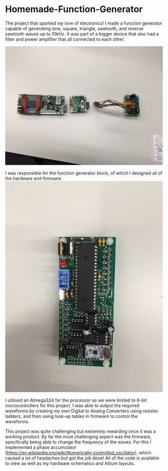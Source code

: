 # Homemade-Function-Generator
The project that sparked my love of electronics! I made a function generator capable of generating sine, square, triangle, sawtooth, and reverse sawtooth waves up to 10kHz. It was part of a bigger device that also had a filter and power amplifier that all connected to each other.

<img src="https://github.com/jgarnierUQ/Homemade-Function-Generator/blob/main/functionGenAllBlocks.JPG" alt="drawing" width="700"/>

I was responsible for the function generator block, of which I designed all of the hardware and firmware.
<img src="https://github.com/jgarnierUQ/Homemade-Function-Generator/blob/main/functionGen.JPG" alt="drawing" width="700"/>

I utilised an Atmega324 for the processor as we were limited to 8-bit microcontrollers for this project. I was able to output the required waveforms by creating my own Digital to Analog Converters using resistor ladders, and then using look-up tables in firmware to control the waveforms.

This project was quite challenging but extremely rewarding once it was a working product. By far the most challenging aspect was the firmware, specifically being able to change the frequency of the waves. For this I implemented a phase accumulator (https://en.wikipedia.org/wiki/Numerically-controlled_oscillator), which caused a lot of headaches but got the job done! All of the code is available to view as well as my hardware schematics and Altium layouts.
